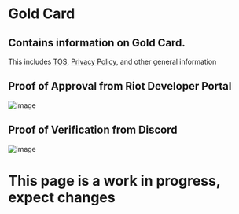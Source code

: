 # Gold Card
## Contains information on Gold Card. 
This includes [TOS](https://github.com/PxINKY/GoldCard/blob/main/Terms%20Of%20Service.md), [Privacy Policy](https://github.com/PxINKY/GoldCard/blob/main/Privacy%20Policy.md), and other general information

## Proof of Approval from Riot Developer Portal
![image](https://user-images.githubusercontent.com/45299920/149035735-f8818cdd-d0e6-442d-8786-a28eb0952ed6.png)

## Proof of Verification from Discord
![image](https://user-images.githubusercontent.com/45299920/159221957-afa7c003-b911-4684-9036-db4448a731b9.png)



# This page is a work in progress, expect changes
